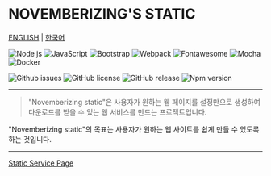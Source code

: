 NOVEMBERIZING'S STATIC
======================

[ENGLISH](https://novemberizing.github.io/static/README.en.html) |
[한국어](https://novemberizing.github.io/static/README.ko.html)

![Node js](https://img.shields.io/badge/Node.js-339933?style=flat-square&logo=Node.js&logoColor=white)
![JavaScript](https://img.shields.io/badge/JavaScript-F7DF1E?style=flat-square&logo=javascript&logoColor=black)
![Bootstrap](https://img.shields.io/badge/Bootstrapap-7952B3?style=flat-square&logo=bootstrap&logoColor=white)
![Webpack](https://img.shields.io/badge/Webpack-99c2e3?style=flat-square&logo=webpack&logoColor=black)
![Fontawesome](https://img.shields.io/badge/Fontawesome-528dd7?style=flat-square&logo=fontawesome&logoColor=white)
![Mocha](https://img.shields.io/badge/Mocha-8d6748?style=flat-square&logo=mocha&logoColor=white)
![Docker](https://img.shields.io/badge/Docker-0b88b1?style=flat-square&logo=docker&logoColor=white)

![Github issues](https://img.shields.io/github/issues/novemberizing/static)
![GitHub license](https://img.shields.io/github/license/novemberizing/static)
![GitHub release](https://img.shields.io/github/v/release/novemberizing/static)
![Npm version](https://img.shields.io/npm/v/@novemberizing/static)

----

> "Novemberizing static"은 사용자가 원하는 웹 페이지를 설정만으로 생성하여 다운로드를 받을 수 있는 웹 서비스를 만드는 프로젝트입니다.

"Novemberizing static"의 목표는 사용자가 원하는 웹 사이트를 쉽게 만들 수 있도록 하는 것입니다.

----

[Static Service Page](https://novemberizing.github.io/static)
